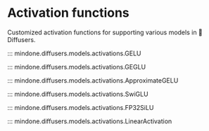 <!--Copyright 2024 The HuggingFace Team. All rights reserved.

Licensed under the Apache License, Version 2.0 (the "License"); you may not use this file except in compliance with
the License. You may obtain a copy of the License at

http://www.apache.org/licenses/LICENSE-2.0

Unless required by applicable law or agreed to in writing, software distributed under the License is distributed on
an "AS IS" BASIS, WITHOUT WARRANTIES OR CONDITIONS OF ANY KIND, either express or implied. See the License for the
specific language governing permissions and limitations under the License.
-->

# Activation functions

Customized activation functions for supporting various models in 🤗 Diffusers.

::: mindone.diffusers.models.activations.GELU

::: mindone.diffusers.models.activations.GEGLU

::: mindone.diffusers.models.activations.ApproximateGELU

::: mindone.diffusers.models.activations.SwiGLU

::: mindone.diffusers.models.activations.FP32SiLU

::: mindone.diffusers.models.activations.LinearActivation
